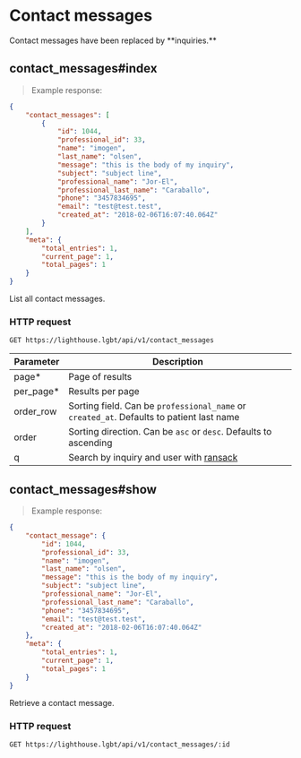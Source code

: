 # Contact messages
<aside class="notice">
Contact messages have been replaced by **inquiries.**
</aside>

## contact_messages#index

> Example response:

```json
{
	"contact_messages": [
		{
			"id": 1044,
			"professional_id": 33,
			"name": "imogen",
			"last_name": "olsen",
			"message": "this is the body of my inquiry",
			"subject": "subject line",
			"professional_name": "Jor-El",
			"professional_last_name": "Caraballo",
			"phone": "3457834695",
			"email": "test@test.test",
			"created_at": "2018-02-06T16:07:40.064Z"
		}
	],
	"meta": {
		"total_entries": 1,
		"current_page": 1,
		"total_pages": 1
	}
}
```

List all contact messages.
### HTTP request
`GET https://lighthouse.lgbt/api/v1/contact_messages`

Parameter | Description
--------- | -----------
page* | Page of results
per_page* | Results per page
order_row | Sorting field. Can be `professional_name` or `created_at`. Defaults to patient last name
order | Sorting direction. Can be `asc` or `desc`. Defaults to ascending
q | Search by inquiry and user with [ransack](https://github.com/activerecord-hackery/ransack)

## contact_messages#show

> Example response:

```json
{
	"contact_message": {
		"id": 1044,
		"professional_id": 33,
		"name": "imogen",
		"last_name": "olsen",
		"message": "this is the body of my inquiry",
		"subject": "subject line",
		"professional_name": "Jor-El",
		"professional_last_name": "Caraballo",
		"phone": "3457834695",
		"email": "test@test.test",
		"created_at": "2018-02-06T16:07:40.064Z"
	},
	"meta": {
		"total_entries": 1,
		"current_page": 1,
		"total_pages": 1
	}
}
```

Retrieve a contact message.
### HTTP request
`GET https://lighthouse.lgbt/api/v1/contact_messages/:id`
